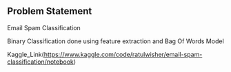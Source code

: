 ## Problem Statement

Email Spam Classification

Binary Classification done using feature extraction and Bag Of Words Model

Kaggle_Link(https://www.kaggle.com/code/ratulwisher/email-spam-classification/notebook)
